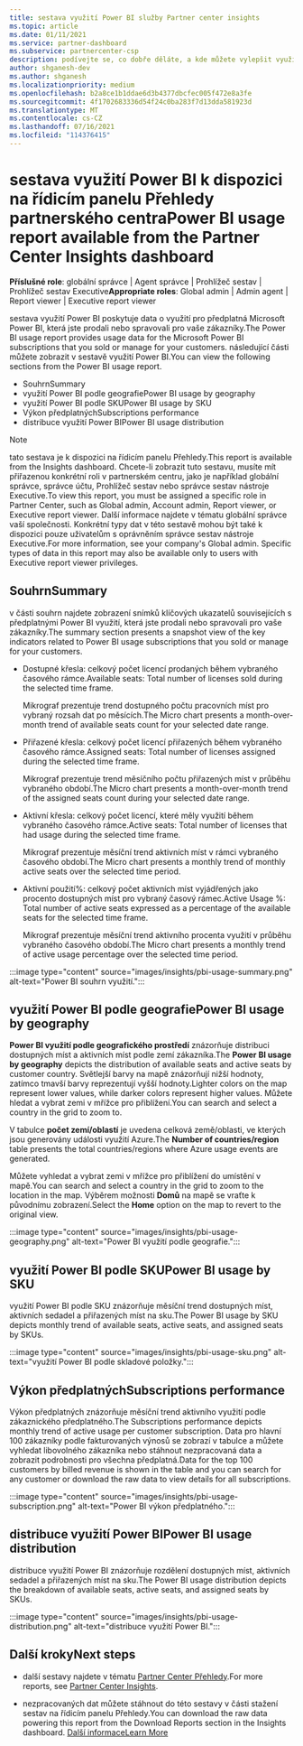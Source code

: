 ```yaml
---
title: sestava využití Power BI služby Partner center insights
ms.topic: article
ms.date: 01/11/2021
ms.service: partner-dashboard
ms.subservice: partnercenter-csp
description: podívejte se, co dobře děláte, a kde můžete vylepšit využití Power BI předplatných, která pro vaše zákazníky prodáváte nebo spravujete.
author: shganesh-dev
ms.author: shganesh
ms.localizationpriority: medium
ms.openlocfilehash: b2a8ce1b1ddae6d3b4377dbcfec005f472e8a3fe
ms.sourcegitcommit: 4f1702683336d54f24c0ba283f7d13dda581923d
ms.translationtype: MT
ms.contentlocale: cs-CZ
ms.lasthandoff: 07/16/2021
ms.locfileid: "114376415"
---
```

# <a name="power-bi-usage-report-available-from-the-partner-center-insights-dashboard"></a><span data-ttu-id="6fecf-103">sestava využití Power BI k dispozici na řídicím panelu Přehledy partnerského centra</span><span class="sxs-lookup"><span data-stu-id="6fecf-103">Power BI usage report available from the Partner Center Insights dashboard</span></span>

<span data-ttu-id="6fecf-104">**Příslušné role**: globální správce | Agent správce | Prohlížeč sestav | Prohlížeč sestav Executive</span><span class="sxs-lookup"><span data-stu-id="6fecf-104">**Appropriate roles**: Global admin | Admin agent | Report viewer | Executive report viewer</span></span>

<span data-ttu-id="6fecf-105">sestava využití Power BI poskytuje data o využití pro předplatná Microsoft Power BI, která jste prodali nebo spravovali pro vaše zákazníky.</span><span class="sxs-lookup"><span data-stu-id="6fecf-105">The Power BI usage report provides usage data for the Microsoft Power BI subscriptions that you sold or manage for your customers.</span></span> <span data-ttu-id="6fecf-106">následující části můžete zobrazit v sestavě využití Power BI.</span><span class="sxs-lookup"><span data-stu-id="6fecf-106">You can view the following sections from the Power BI usage report.</span></span>

- <span data-ttu-id="6fecf-107">Souhrn</span><span class="sxs-lookup"><span data-stu-id="6fecf-107">Summary</span></span>
- <span data-ttu-id="6fecf-108">využití Power BI podle geografie</span><span class="sxs-lookup"><span data-stu-id="6fecf-108">Power BI usage by geography</span></span>
- <span data-ttu-id="6fecf-109">využití Power BI podle SKU</span><span class="sxs-lookup"><span data-stu-id="6fecf-109">Power BI usage by SKU</span></span>
- <span data-ttu-id="6fecf-110">Výkon předplatných</span><span class="sxs-lookup"><span data-stu-id="6fecf-110">Subscriptions performance</span></span>
- <span data-ttu-id="6fecf-111">distribuce využití Power BI</span><span class="sxs-lookup"><span data-stu-id="6fecf-111">Power BI usage distribution</span></span>

 > [!NOTE]
 > <span data-ttu-id="6fecf-112">tato sestava je k dispozici na řídicím panelu Přehledy.</span><span class="sxs-lookup"><span data-stu-id="6fecf-112">This report is available from the Insights dashboard.</span></span> <span data-ttu-id="6fecf-113">Chcete-li zobrazit tuto sestavu, musíte mít přiřazenou konkrétní roli v partnerském centru, jako je například globální správce, správce účtu, Prohlížeč sestav nebo správce sestav nástroje Executive.</span><span class="sxs-lookup"><span data-stu-id="6fecf-113">To view this report, you must be assigned a specific role in Partner Center, such as Global admin, Account admin, Report viewer, or Executive report viewer.</span></span> <span data-ttu-id="6fecf-114">Další informace najdete v tématu globální správce vaší společnosti. Konkrétní typy dat v této sestavě mohou být také k dispozici pouze uživatelům s oprávněním správce sestav nástroje Executive.</span><span class="sxs-lookup"><span data-stu-id="6fecf-114">For more information, see your company's Global admin. Specific types of data in this report may also be available only to users with Executive report viewer privileges.</span></span>

## <a name="summary"></a><span data-ttu-id="6fecf-115">Souhrn</span><span class="sxs-lookup"><span data-stu-id="6fecf-115">Summary</span></span>

<span data-ttu-id="6fecf-116">v části souhrn najdete zobrazení snímků klíčových ukazatelů souvisejících s předplatnými Power BI využití, která jste prodali nebo spravovali pro vaše zákazníky.</span><span class="sxs-lookup"><span data-stu-id="6fecf-116">The summary section presents a snapshot view of the key indicators related to Power BI usage subscriptions that you sold or manage for your customers.</span></span> 

- <span data-ttu-id="6fecf-117">Dostupné křesla: celkový počet licencí prodaných během vybraného časového rámce.</span><span class="sxs-lookup"><span data-stu-id="6fecf-117">Available seats: Total number of licenses sold during the selected time frame.</span></span>

   <span data-ttu-id="6fecf-118">Mikrograf prezentuje trend dostupného počtu pracovních míst pro vybraný rozsah dat po měsících.</span><span class="sxs-lookup"><span data-stu-id="6fecf-118">The Micro chart presents a month-over-month trend of available seats count for your selected date range.</span></span>

- <span data-ttu-id="6fecf-119">Přiřazené křesla: celkový počet licencí přiřazených během vybraného časového rámce.</span><span class="sxs-lookup"><span data-stu-id="6fecf-119">Assigned seats: Total number of licenses assigned during the selected time frame.</span></span>

   <span data-ttu-id="6fecf-120">Mikrograf prezentuje trend měsíčního počtu přiřazených míst v průběhu vybraného období.</span><span class="sxs-lookup"><span data-stu-id="6fecf-120">The Micro chart presents a month-over-month trend of the assigned seats count during your selected date range.</span></span>

- <span data-ttu-id="6fecf-121">Aktivní křesla: celkový počet licencí, které měly využití během vybraného časového rámce.</span><span class="sxs-lookup"><span data-stu-id="6fecf-121">Active seats: Total number of licenses that had usage during the selected time frame.</span></span> 

   <span data-ttu-id="6fecf-122">Mikrograf prezentuje měsíční trend aktivních míst v rámci vybraného časového období.</span><span class="sxs-lookup"><span data-stu-id="6fecf-122">The Micro chart presents a monthly trend of monthly active seats over the selected time period.</span></span>

- <span data-ttu-id="6fecf-123">Aktivní použití%: celkový počet aktivních míst vyjádřených jako procento dostupných míst pro vybraný časový rámec.</span><span class="sxs-lookup"><span data-stu-id="6fecf-123">Active Usage %: Total number of active seats expressed as a percentage of the available seats for the selected time frame.</span></span> 

   <span data-ttu-id="6fecf-124">Mikrograf prezentuje měsíční trend aktivního procenta využití v průběhu vybraného časového období.</span><span class="sxs-lookup"><span data-stu-id="6fecf-124">The Micro chart presents a monthly trend of active usage percentage over the selected time period.</span></span>

:::image type="content" source="images/insights/pbi-usage-summary.png" alt-text="Power BI souhrn využití.":::

## <a name="power-bi-usage-by-geography"></a><span data-ttu-id="6fecf-126">využití Power BI podle geografie</span><span class="sxs-lookup"><span data-stu-id="6fecf-126">Power BI usage by geography</span></span>

<span data-ttu-id="6fecf-127">**Power BI využití podle geografického prostředí** znázorňuje distribuci dostupných míst a aktivních míst podle zemí zákazníka.</span><span class="sxs-lookup"><span data-stu-id="6fecf-127">The **Power BI usage by geography** depicts the distribution of available seats and active seats by customer country.</span></span> <span data-ttu-id="6fecf-128">Světlejší barvy na mapě znázorňují nižší hodnoty, zatímco tmavší barvy reprezentují vyšší hodnoty.</span><span class="sxs-lookup"><span data-stu-id="6fecf-128">Lighter colors on the map represent lower values, while darker colors represent higher values.</span></span> <span data-ttu-id="6fecf-129">Můžete hledat a vybrat zemi v mřížce pro přiblížení.</span><span class="sxs-lookup"><span data-stu-id="6fecf-129">You can search and select a country in the grid to zoom to.</span></span>

<span data-ttu-id="6fecf-130">V tabulce **počet zemí/oblastí** je uvedena celková země/oblasti, ve kterých jsou generovány události využití Azure.</span><span class="sxs-lookup"><span data-stu-id="6fecf-130">The **Number of countries/region** table presents the total countries/regions where Azure usage events are generated.</span></span>

<span data-ttu-id="6fecf-131">Můžete vyhledat a vybrat zemi v mřížce pro přiblížení do umístění v mapě.</span><span class="sxs-lookup"><span data-stu-id="6fecf-131">You can search and select a country in the grid to zoom to the location in the map.</span></span> <span data-ttu-id="6fecf-132">Výběrem možnosti **Domů** na mapě se vraťte k původnímu zobrazení.</span><span class="sxs-lookup"><span data-stu-id="6fecf-132">Select the **Home** option on the map to revert to the original view.</span></span>

:::image type="content" source="images/insights/pbi-usage-geography.png" alt-text="Power BI využití podle geografie.":::

## <a name="power-bi-usage-by-sku"></a><span data-ttu-id="6fecf-134">využití Power BI podle SKU</span><span class="sxs-lookup"><span data-stu-id="6fecf-134">Power BI usage by SKU</span></span>

<span data-ttu-id="6fecf-135">využití Power BI podle SKU znázorňuje měsíční trend dostupných míst, aktivních sedadel a přiřazených míst na sku.</span><span class="sxs-lookup"><span data-stu-id="6fecf-135">The Power BI usage by SKU depicts monthly trend of available seats, active seats, and assigned seats by SKUs.</span></span>

:::image type="content" source="images/insights/pbi-usage-sku.png" alt-text="využití Power BI podle skladové položky.":::

## <a name="subscriptions-performance"></a><span data-ttu-id="6fecf-137">Výkon předplatných</span><span class="sxs-lookup"><span data-stu-id="6fecf-137">Subscriptions performance</span></span>

<span data-ttu-id="6fecf-138">Výkon předplatných znázorňuje měsíční trend aktivního využití podle zákaznického předplatného.</span><span class="sxs-lookup"><span data-stu-id="6fecf-138">The Subscriptions performance depicts monthly trend of active usage per customer subscription.</span></span> <span data-ttu-id="6fecf-139">Data pro hlavní 100 zákazníky podle fakturovaných výnosů se zobrazí v tabulce a můžete vyhledat libovolného zákazníka nebo stáhnout nezpracovaná data a zobrazit podrobnosti pro všechna předplatná.</span><span class="sxs-lookup"><span data-stu-id="6fecf-139">Data for the top 100 customers by billed revenue is shown in the table and you can search for any customer or download the raw data to view details for all subscriptions.</span></span>

:::image type="content" source="images/insights/pbi-usage-subscription.png" alt-text="Power BI výkon předplatného.":::

## <a name="power-bi-usage-distribution"></a><span data-ttu-id="6fecf-141">distribuce využití Power BI</span><span class="sxs-lookup"><span data-stu-id="6fecf-141">Power BI usage distribution</span></span>

<span data-ttu-id="6fecf-142">distribuce využití Power BI znázorňuje rozdělení dostupných míst, aktivních sedadel a přiřazených míst na sku.</span><span class="sxs-lookup"><span data-stu-id="6fecf-142">The Power BI usage distribution depicts the breakdown of available seats, active seats, and assigned seats by SKUs.</span></span>

:::image type="content" source="images/insights/pbi-usage-distribution.png" alt-text="distribuce využití Power BI.":::

## <a name="next-steps"></a><span data-ttu-id="6fecf-144">Další kroky</span><span class="sxs-lookup"><span data-stu-id="6fecf-144">Next steps</span></span>

- <span data-ttu-id="6fecf-145">další sestavy najdete v tématu [Partner Center Přehledy](partner-center-insights.md).</span><span class="sxs-lookup"><span data-stu-id="6fecf-145">For more reports, see [Partner Center Insights](partner-center-insights.md).</span></span>

- <span data-ttu-id="6fecf-146">nezpracovaných dat můžete stáhnout do této sestavy v části stažení sestav na řídicím panelu Přehledy.</span><span class="sxs-lookup"><span data-stu-id="6fecf-146">You can download the raw data powering this report from the Download Reports section in the Insights dashboard.</span></span> [<span data-ttu-id="6fecf-147">Další informace</span><span class="sxs-lookup"><span data-stu-id="6fecf-147">Learn More</span></span>](insights-download-reports.md) 

